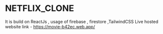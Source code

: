 # NETFLIX_CLONE
It is build on ReactJs , usage of firebase , firestore ,TailwindCSS
Live hosted website link - https://movie-b42ec.web.app/
